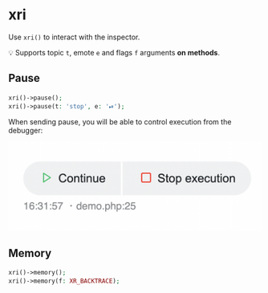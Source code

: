 # xri

Use `xri()` to interact with the inspector.

💡 Supports topic `t`, emote `e` and flags `f` arguments **on methods**.

## Pause

```php
xri()->pause();
xri()->pause(t: 'stop', e: '⏯');
```

When sending pause, you will be able to control execution from the debugger:

![pause](../src/app/pause.png)

## Memory

```php
xri()->memory();
xri()->memory(f: XR_BACKTRACE);
```
